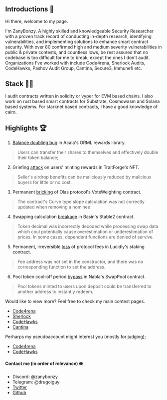 ## Introductions 👋

Hi there, welcome to my page. 

I'm ZanyBonzy. A highly skilled and knowledgeable Security Researcher with a proven track record of conducting in-depth research, identifying vulnerabilities, and implementing solutions to enhance smart contract security. With over 80 confirmed high and medium severity vulnerabilities in public & private contests, and countless lows, be rest assured that no codebase is too difficult for me to break, except the ones I don't audit.
Organizations I've worked with include Code4rena, Sherlock Audits, CodeHawks, Pashov Audit Group, Cantina, Secure3, Immunefi etc.

## Stack 👨‍💻

I audit contracts written in solidity or vyper for EVM based chains. I also work on rust based smart contracts for Substrate, Cosmowasm and Solana based systems. For starknet based contracts, I have a good knowledge of cairo.

## Highlights 🏆

1. [Balance doubling bug](https://github.com/code-423n4/2024-03-acala-findings/issues/16) in Acala's ORML rewards library.
  
  > Users can transfer their shares to themselves and effectively double their token balance;

2. Griefing [attack](https://github.com/code-423n4/2024-07-traitforge-findings/issues/227) on users' minting rewards in TraitForge's NFT.
  
  > Seller's airdrop benefits can be maliciously reduced by malicious buyers for little or no cost.

3. Permanent [bricking](https://github.com/code-423n4/2024-05-olas-findings/issues/78) of Olas protocol's VoteWeighting contract.

  > The contract's Curve type slope calculation was not correctly updated when removing a nominee

4. Swapping calculation [breakage](https://github.com/code-423n4/2024-07-basin-findings/issues/17) in Basin's Stable2 contract.
	
 > Token decimal was incorrectly decoded while processing swap data which coul potentially cause overestimation or underestimation of prices. In some cases, dependent functions are denied of servive.

5. Permanent, irreversible [loss](https://solodit.xyz/issues/c-01-fees-will-always-be-sent-to-address0-pashov-audit-group-none-lucidly-june-markdown) of protocol fees in Lucidly's staking contract.
	
 > Fee address was not set in the constructor, and there was no corresponding function to set the address.

6. Pool token cool-off period [bypass](https://solodit.xyz/issues/h-01-cool-off-period-for-deposits-in-swap-pools-can-be-bypassed-pashov-audit-group-none-nabla-markdown) in Nabla's SwapPool contract. 
	
 > Pool tokens minted to users upon deposit could be transferred to another address to instantly redeem.

Would like to view more?  Feel free to check my main contest pages.

- [Code4rena](https://code4rena.com/@ZanyBonzy)
- [Sherlock](https://audits.sherlock.xyz/watson/ZanyBonzy)
- [CodeHawks](https://codehawks.cyfrin.io/profile/clk9uu45r0000js08lnm9zbez)
- [Cantina](https://cantina.xyz/u/ZanyBonzy)

Perharps my pseudoaccount might interest you (mostly for judging);

- [Code4rena](https://code4rena.com/@inh3l)
- [CodeHawks](https://codehawks.cyfrin.io/profile/cluz81f0t0000tt2dk8pq7hzz)

#### Contact me (in order of relevance) ☎️
- Discord: @zanybonzy
- Telegram: @drugoiguy
- [Twitter](http://twitter.com/zanybonzy)
- [Github](https://github.com/zanybonzy)

